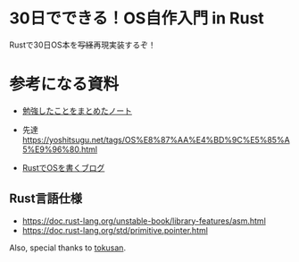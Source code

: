 # 30日でできる！OS自作入門 in Rust

Rustで30日OS本を~~写経~~再現実装するぞ！

# 参考になる資料

* [勉強したことをまとめたノート](./note.md)

* 先達 https://yoshitsugu.net/tags/OS%E8%87%AA%E4%BD%9C%E5%85%A5%E9%96%80.html

* [RustでOSを書くブログ](https://os.phil-opp.com/)

## Rust言語仕様
* https://doc.rust-lang.org/unstable-book/library-features/asm.html
* https://doc.rust-lang.org/std/primitive.pointer.html

Also, special thanks to [tokusan](https://github.com/toku-sa-n).

